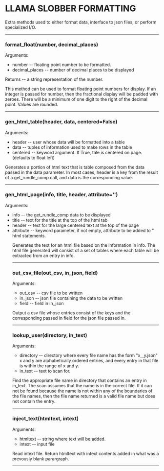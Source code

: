 # LLAMA SLOBBER FORMATTING

Extra methods used to either format data, interface to json files, or perform
specialized I/O.

***

### format_float(number, decimal_places)

Arguments:
  * number -- floating point number to be formatted.
  * decimal_places -- number of decimal places to be displayed
  
Returns -- a string representation of the number.

This method can be used to format floating point numbers for display.
If an integer is passed for number, then the fractional display will be
padded with zeroes.  There will be a minimum of one digit to the right
of the decimal point.  Values are rounded.

***

### gen_html_table(header, data, centered=False)

Arguments:
  * header -- user whose data will be formatted into a table
  * data -- tuples of information used to make rows in the table
  * centered -- keyword argument.  If True, tale is centered on page.
                (defaults to float left)

Generates a portion of html text that is table composed from the data
passed in the data parameter.  In most cases, header is a key from the
result of a get_rundle_comp call, and data is the corresponding value.

***

### gen_html_page(info, title, header, attribute='')

Arguments:
  * info -- the get_rundle_comp data to be displayed
  * title -- text for the title at the top of the html tab
  * header -- text for the large centered text at the top of the page
  * attribute -- keyword parameter, if not empty, attribute to be added
                 to '<table>' html statements.

Generates the text for an html file based on the information in info.  The
html file generated will consist of a set of tables where each table will be
extracted from an entry in info.

***

### out_csv_file(out_csv, in_json, field)

Arguments:
  * out_csv -- csv file to be written
  * in_json -- json file containing the data to be written
  * field -- field in in_json

Output a csv file whose entries consist of the keys and the corresponding 
passed in field for the json file passed in.

***

### lookup_user(directory, in_text)

Arguments:
 * directory -- directory where every file name has the form "x__y.json"
                x and y are alphabetically ordered entries, and every
                    entry in that file is within the range of x and y.
 * in_text -- text to scan for.

Find the appropriate file name in directory that contains an entry in in_text.
The scan assumes that the name is in the correct file.  If it can not be found
because the name is not within any of the boundaries of the file names, then
the file name returned is a valid file name but does not contain the entry.

***

### inject_text(htmltext, intext)

Arguments:
  * htmltext -- string where text will be added.
  * intext -- input file

Read intext file. Return htmltext with intext contents added in what was a
prevously blank parargraph.

***
